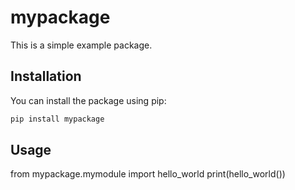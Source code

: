 # mypackage
This is a simple example package.
## Installation
You can install the package using pip:
```bash
pip install mypackage
```

## Usage
from mypackage.mymodule import hello_world
print(hello_world())
